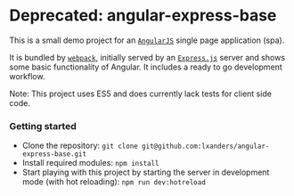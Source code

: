 # Deprecated: angular-express-base

This is a small demo project for an [`AngularJS`](https://angularjs.org/) single page application (spa).

It is bundled by [`webpack`](https://webpack.github.io/), initially served by an [`Express.js`](http://expressjs.com/) server and shows some basic functionality of Angular. It includes a ready to go development workflow.

Note: This project uses ES5 and does currently lack tests for client side code.

### Getting started

* Clone the repository: `git clone git@github.com:lxanders/angular-express-base.git`
* Install required modules: `npm install`
* Start playing with this project by starting the server in development mode (with hot reloading): `npm run dev:hotreload`
